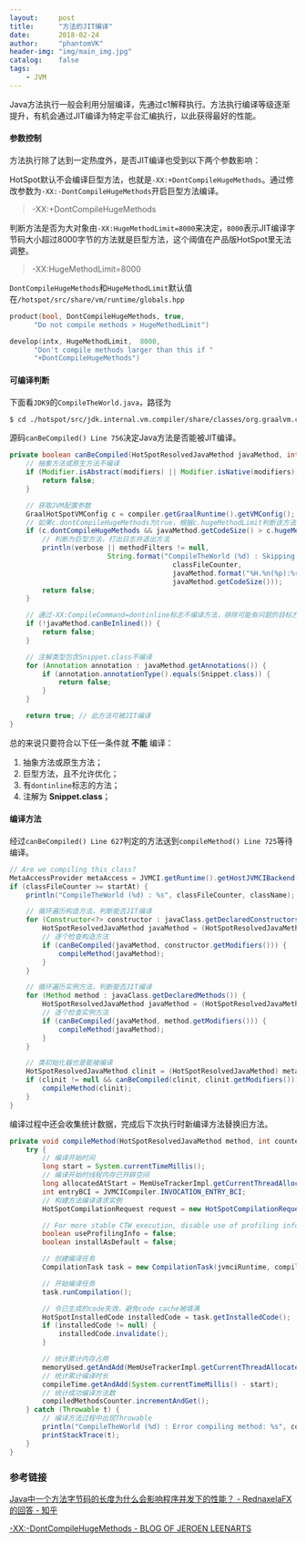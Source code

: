 ```yaml
---
layout:     post
title:      "方法的JIT编译"
date:       2018-02-24
author:     "phantomVK"
header-img: "img/main_img.jpg"
catalog:    false
tags:
    - JVM
---
```


Java方法执行一般会利用分层编译，先通过c1解释执行。方法执行编译等级逐渐提升，有机会通过JIT编译为特定平台汇编执行，以此获得最好的性能。

#### 参数控制

方法执行除了达到一定热度外，是否JIT编译也受到以下两个参数影响：

HotSpot默认不会编译巨型方法，也就是`-XX:+DontCompileHugeMethods`。通过修改参数为`-XX:-DontCompileHugeMethods`开启巨型方法编译。

> -XX:+DontCompileHugeMethods

判断方法是否为大对象由`-XX:HugeMethodLimit=8000`来决定，`8000`表示JIT编译字节码大小超过8000字节的方法就是巨型方法，这个阈值在产品版HotSpot里无法调整。

> -XX:HugeMethodLimit=8000

`DontCompileHugeMethods`和`HugeMethodLimit`默认值在`/hotspot/src/share/vm/runtime/globals.hpp`

```c
product(bool, DontCompileHugeMethods, true,
      "Do not compile methods > HugeMethodLimit")  

develop(intx, HugeMethodLimit,  8000,                                     
      "Don't compile methods larger than this if "                      
      "+DontCompileHugeMethods") 
```

#### 可编译判断

下面看`JDK9`的`CompileTheWorld.java`，路径为

```bash
$ cd ./hotspot/src/jdk.internal.vm.compiler/share/classes/org.graalvm.compiler.hotspot/src/org/graalvm/compiler/hotspot
```

源码`canBeCompiled() Line 756`决定Java方法是否能被JIT编译。

```java
private boolean canBeCompiled(HotSpotResolvedJavaMethod javaMethod, int modifiers) {
    // 抽象方法或原生方法不编译
    if (Modifier.isAbstract(modifiers) || Modifier.isNative(modifiers)) {
        return false;
    }

    // 获取JVM配置参数
    GraalHotSpotVMConfig c = compiler.getGraalRuntime().getVMConfig();
    // 如果c.dontCompileHugeMethods为true，根据c.hugeMethodLimit判断该方法是否为巨型方法
    if (c.dontCompileHugeMethods && javaMethod.getCodeSize() > c.hugeMethodLimit) {
        // 判断为巨型方法，打出日志并退出方法
        println(verbose || methodFilters != null,
                        String.format("CompileTheWorld (%d) : Skipping huge method %s (use -XX:-DontCompileHugeMethods or -XX:HugeMethodLimit=%d to include it)",
                                        classFileCounter,
                                        javaMethod.format("%H.%n(%p):%r"),
                                        javaMethod.getCodeSize()));
        return false;
    }

    // 通过-XX:CompileCommand=dontinline标志不编译方法，排除可能有问题的目标方法
    if (!javaMethod.canBeInlined()) {
        return false;
    }

    // 注解类型包含Snippet.class不编译
    for (Annotation annotation : javaMethod.getAnnotations()) {
        if (annotation.annotationType().equals(Snippet.class)) {
            return false;
        }
    }

    return true; // 此方法可被JIT编译
}
```

总的来说只要符合以下任一条件就 __不能__ 编译：

 1. 抽象方法或原生方法；
 2. 巨型方法，且不允许优化；
 3. 有`dontinline`标志的方法；
 4. 注解为 __Snippet.class__；

#### 编译方法

经过`canBeCompiled() Line 627`判定的方法送到`compileMethod() Line 725`等待编译。

```java
// Are we compiling this class?
MetaAccessProvider metaAccess = JVMCI.getRuntime().getHostJVMCIBackend().getMetaAccess();
if (classFileCounter >= startAt) {
    println("CompileTheWorld (%d) : %s", classFileCounter, className);

    // 循环遍历构造方法，判断能否JIT编译
    for (Constructor<?> constructor : javaClass.getDeclaredConstructors()) {
        HotSpotResolvedJavaMethod javaMethod = (HotSpotResolvedJavaMethod) metaAccess.lookupJavaMethod(constructor);
        // 逐个检查构造方法
        if (canBeCompiled(javaMethod, constructor.getModifiers())) {
            compileMethod(javaMethod);
        }
    }

    // 循环遍历实例方法，判断能否JIT编译
    for (Method method : javaClass.getDeclaredMethods()) {
        HotSpotResolvedJavaMethod javaMethod = (HotSpotResolvedJavaMethod) metaAccess.lookupJavaMethod(method);
        // 逐个检查实例方法
        if (canBeCompiled(javaMethod, method.getModifiers())) {
            compileMethod(javaMethod);
        }
    }

    // 类初始化器也是能被编译
    HotSpotResolvedJavaMethod clinit = (HotSpotResolvedJavaMethod) metaAccess.lookupJavaType(javaClass).getClassInitializer();
    if (clinit != null && canBeCompiled(clinit, clinit.getModifiers())) {
        compileMethod(clinit);
    }
}
```

编译过程中还会收集统计数据，完成后下次执行时新编译方法替换旧方法。

```java
private void compileMethod(HotSpotResolvedJavaMethod method, int counter) {
    try {
        // 编译开始时间
        long start = System.currentTimeMillis();
        // 编译开始时线程内存已开辟空间
        long allocatedAtStart = MemUseTrackerImpl.getCurrentThreadAllocatedBytes();
        int entryBCI = JVMCICompiler.INVOCATION_ENTRY_BCI;
        // 构建方法编译请求实例
        HotSpotCompilationRequest request = new HotSpotCompilationRequest(method, entryBCI, 0L);

        // For more stable CTW execution, disable use of profiling information
        boolean useProfilingInfo = false;
        boolean installAsDefault = false;

        // 创建编译任务
        CompilationTask task = new CompilationTask(jvmciRuntime, compiler, request, useProfilingInfo, installAsDefault);

        // 开始编译任务
        task.runCompilation();

        // 令已生成的code失效，避免code cache被填满
        HotSpotInstalledCode installedCode = task.getInstalledCode();
        if (installedCode != null) {
            installedCode.invalidate();
        }

        // 统计累计内存占用
        memoryUsed.getAndAdd(MemUseTrackerImpl.getCurrentThreadAllocatedBytes() - allocatedAtStart);
        // 统计累计编译时长
        compileTime.getAndAdd(System.currentTimeMillis() - start);
        // 统计成功编译方法数
        compiledMethodsCounter.incrementAndGet();
    } catch (Throwable t) {
        // 编译方法过程中出现Throwable
        println("CompileTheWorld (%d) : Error compiling method: %s", counter, method.format("%H.%n(%p):%r"));
        printStackTrace(t);
    }
}
```


### 参考链接

[Java中一个方法字节码的长度为什么会影响程序并发下的性能？ - RednaxelaFX的回答 - 知乎](https://www.zhihu.com/question/263322849/answer/268228465)

[-XX:-DontCompileHugeMethods - BLOG OF JEROEN LEENARTS](https://leenarts.net/2010/05/26/dontcompilehugemethods/)

